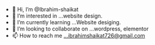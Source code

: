 - 👋 Hi, I’m @Ibrahim-shaikat
- 👀 I’m interested in ...website design.
- 🌱 I’m currently learning ...Website desiging.
- 💞️ I’m looking to collaborate on ...wordpress, elementor
- 📫 How to reach me ...ibrahimshaikat726@gmail.com

<!---
Ibrahim-shaikat/Ibrahim-shaikat is a ✨ special ✨ repository because its `README.md` (this file) appears on your GitHub profile.
You can click the Preview link to take a look at your changes.
--->
